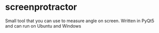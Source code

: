# screenprotractor
Small tool that you can use to measure angle on screen. Written in PyQt5 and can run on Ubuntu and Windows

